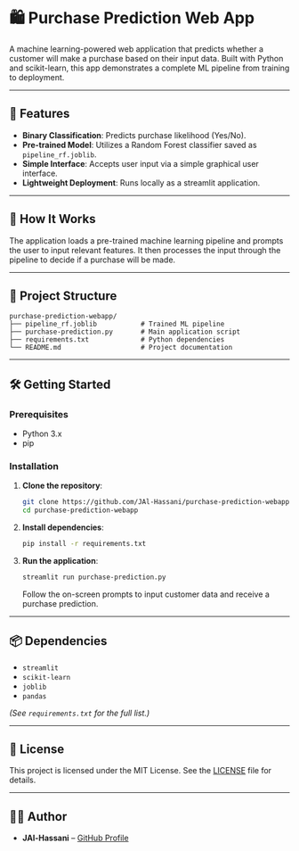 
# 🛍️ Purchase Prediction Web App

A machine learning-powered web application that predicts whether a customer will make a purchase based on their input data. Built with Python and scikit-learn, this app demonstrates a complete ML pipeline from training to deployment.

---

## 🚀 Features

- **Binary Classification**: Predicts purchase likelihood (Yes/No).
- **Pre-trained Model**: Utilizes a Random Forest classifier saved as `pipeline_rf.joblib`.
- **Simple Interface**: Accepts user input via a simple graphical user interface.
- **Lightweight Deployment**: Runs locally as a streamlit application.

---

## 🧠 How It Works

The application loads a pre-trained machine learning pipeline and prompts the user to input relevant features. It then processes the input through the pipeline to decide if a purchase will be made.

---

## 📁 Project Structure

```
purchase-prediction-webapp/
├── pipeline_rf.joblib           # Trained ML pipeline
├── purchase-prediction.py       # Main application script
├── requirements.txt             # Python dependencies
└── README.md                    # Project documentation
```

---

## 🛠️ Getting Started

### Prerequisites

- Python 3.x
- pip

### Installation

1. **Clone the repository**:

   ```bash
   git clone https://github.com/JAl-Hassani/purchase-prediction-webapp.git
   cd purchase-prediction-webapp
   ```

2. **Install dependencies**:

   ```bash
   pip install -r requirements.txt
   ```

3. **Run the application**:

   ```bash
   streamlit run purchase-prediction.py
   ```

   Follow the on-screen prompts to input customer data and receive a purchase prediction.

---

## 📦 Dependencies

- `streamlit`
- `scikit-learn`
- `joblib`
- `pandas`

*(See `requirements.txt` for the full list.)*

---

## 📄 License

This project is licensed under the MIT License. See the [LICENSE](LICENSE) file for details.

---

## 🙋‍♂️ Author

- **JAl-Hassani** – [GitHub Profile](https://github.com/JAl-Hassani)
